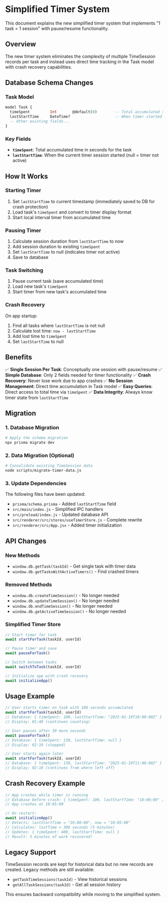 # Simplified Timer System

This document explains the new simplified timer system that implements "1 task = 1 session" with pause/resume functionality.

## Overview

The new timer system eliminates the complexity of multiple TimeSession records per task and instead uses direct time tracking in the Task model with crash recovery capabilities.

## Database Schema Changes

### Task Model
```sql
model Task {
  timeSpent         Int       @default(0)        -- Total accumulated seconds
  lastStartTime     DateTime?                    -- When timer started (null = not active)
  -- Other existing fields...
}
```

### Key Fields
- **`timeSpent`**: Total accumulated time in seconds for the task
- **`lastStartTime`**: When the current timer session started (null = timer not active)

## How It Works

### Starting Timer
1. Set `lastStartTime` to current timestamp (immediately saved to DB for crash protection)
2. Load task's `timeSpent` and convert to timer display format
3. Start local interval timer from accumulated time

### Pausing Timer
1. Calculate session duration from `lastStartTime` to now
2. Add session duration to existing `timeSpent`
3. Set `lastStartTime` to null (indicates timer not active)
4. Save to database

### Task Switching
1. Pause current task (save accumulated time)
2. Load new task's `timeSpent`
3. Start timer from new task's accumulated time

### Crash Recovery
On app startup:
1. Find all tasks where `lastStartTime` is not null
2. Calculate lost time: `now - lastStartTime`
3. Add lost time to `timeSpent`
4. Set `lastStartTime` to null

## Benefits

✅ **Single Session Per Task**: Conceptually one session with pause/resume
✅ **Simple Database**: Only 2 fields needed for timer functionality
✅ **Crash Recovery**: Never lose work due to app crashes
✅ **No Session Management**: Direct time accumulation in Task model
✅ **Easy Queries**: Direct access to total time via `timeSpent`
✅ **Data Integrity**: Always know timer state from `lastStartTime`

## Migration

### 1. Database Migration
```bash
# Apply the schema migration
npx prisma migrate dev
```

### 2. Data Migration (Optional)
```bash
# Consolidate existing TimeSession data
node scripts/migrate-timer-data.js
```

### 3. Update Dependencies
The following files have been updated:
- `prisma/schema.prisma` - Added `lastStartTime` field
- `src/main/index.js` - Simplified IPC handlers
- `src/preload/index.js` - Updated database API
- `src/renderer/src/stores/useTimerStore.js` - Complete rewrite
- `src/renderer/src/App.jsx` - Added timer initialization

## API Changes

### New Methods
- `window.db.getTask(taskId)` - Get single task with timer data
- `window.db.getTasksWithActiveTimers()` - Find crashed timers

### Removed Methods
- `window.db.createTimeSession()` - No longer needed
- `window.db.updateTimeSession()` - No longer needed
- `window.db.endTimeSession()` - No longer needed
- `window.db.getActiveTimeSession()` - No longer needed

### Simplified Timer Store
```javascript
// Start timer for task
await startForTask(taskId, userId)

// Pause timer and save
await pauseForTask()

// Switch between tasks
await switchToTask(taskId, userId)

// Initialize app with crash recovery
await initializeApp()
```

## Usage Example

```javascript
// User starts timer on task with 100 seconds accumulated
await startForTask(taskId, userId)
// Database: { timeSpent: 100, lastStartTime: "2025-01-19T10:00:00Z" }
// Display: 01:40 (continues counting)

// User pauses after 30 more seconds
await pauseForTask()
// Database: { timeSpent: 130, lastStartTime: null }
// Display: 02:10 (stopped)

// User starts again later
await startForTask(taskId, userId)
// Database: { timeSpent: 130, lastStartTime: "2025-01-19T11:00:00Z" }
// Display: 02:10 (continues from where left off)
```

## Crash Recovery Example

```javascript
// App crashes while timer is running
// Database before crash: { timeSpent: 100, lastStartTime: "10:00:00" }
// App crashes at 10:05:00

// On restart:
await initializeApp()
// Detects: lastStartTime = "10:00:00", now = "10:05:00"
// Calculates: lostTime = 300 seconds (5 minutes)
// Updates: { timeSpent: 400, lastStartTime: null }
// Result: 5 minutes of work recovered!
```

## Legacy Support

TimeSession records are kept for historical data but no new records are created. Legacy methods are still available:
- `getTaskTimeSessions(taskId)` - View historical sessions
- `getAllTaskSessions(taskId)` - Get all session history

This ensures backward compatibility while moving to the simplified system.